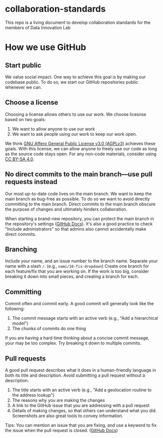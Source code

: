 # collaboration-standards
This repo is a living document to develop collaboration standards for the members of Data Innovation Lab

# How we use GitHub

## Start public

We value social impact. One way to achieve this goal is by making our codebase public. To do so, we start our GitHub repositories public whenever we can.

## Choose a license

Choosing a license allows others to use our work. We choose licesnse based on two goals:

1. We want to allow anyone to use our work
2. We want to ask people using our work to keep our work open. 

We think [GNU Affero General Public License v3.0 (AGPLv3)](https://choosealicense.com/licenses/agpl-3.0/) achieves these goals. With this license, we can allow anyone to freely use our code as long as the source code stays open. For any non-code materials, consider using [CC BY-SA 4.0](https://creativecommons.org/licenses/by-sa/4.0/).

## No direct commits to the main branch—use pull requests instead

Our most up-to-date code lives on the main branch. We want to keep the main branch as bug-free as possible. To do so we want to avoid directly committing to the main branch. Direct commits to the main branch obscure the purpose of changes and ultimately hinders collaboration.

When starting a brand-new repository, you can protect the main branch in the repository's settings ([GitHub Docs]( https://docs.github.com/en/repositories/configuring-branches-and-merges-in-your-repository/defining-the-mergeability-of-pull-requests/about-protected-branches)). It's also a good practice to check "Include administrators" so that admins also cannot accidentally make direct commits.

## Branching

Include your name, and an issue number to the branch name. Separate your name with a slash `/`. (e.g., `nami/10-fix-dropdown`)
Create one branch for each feature/fix that you are working on. If the work is too big, consider breaking it down into small pieces, and creating a branch for each.

## Committing 

Commit often and commit early. A good commit will generally look like the following:

1. The commit message starts with an active verb (e.g., "Add a hierarchical model")
2. The chunks of commits do one thing

If you are having a hard time thinking about a concise commit message, your may be too complex. Try breaking it down to multiple commits.

## Pull requests

A good pull request describes what it does in a human-friendly language in both its title and description.
Avoid submitting a pull request without a description.

1. The title starts with an active verb (e.g., "Add a geolocation routine to the address lookup")
2. The reasons why you are making the changes
3. A link to the GitHub issue that you are addressing with a pull request
4. Details of making changes, so that others can understand what you did. Screenshots are also great tools to convey information. 

Tips: You can mention an issue that you are fixing, and use a keyword to fix the issue when the pull request is closed. ([GitHub Docs][1])


[1]: https://docs.github.com/en/issues/tracking-your-work-with-issues/linking-a-pull-request-to-an-issue
